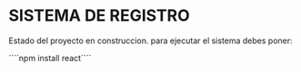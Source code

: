 <h1>SISTEMA DE REGISTRO</h1>

Estado del proyecto en construccion.
para ejecutar el sistema debes poner:

´´´´npm install react´´´´
